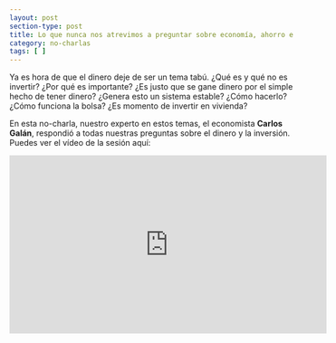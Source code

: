 ```yaml
---
layout: post
section-type: post
title: Lo que nunca nos atrevimos a preguntar sobre economía, ahorro e inversión.
category: no-charlas
tags: [ ]
---
```


Ya es hora de que el dinero deje de ser un tema tabú. ¿Qué es y qué no es invertir? ¿Por qué es importante? ¿Es justo que se gane dinero por el simple hecho de tener dinero?
¿Genera esto un sistema estable? ¿Cómo hacerlo? ¿Cómo funciona la bolsa? ¿Es momento de invertir en vivienda?

En esta no-charla, nuestro experto en estos temas, el economista **Carlos Galán**, respondió a todas nuestras preguntas sobre el dinero y la inversión.
Puedes ver el vídeo de la sesión aquí:

<iframe style="display: block;margin: auto;" width="560px" height="315px" src="https://www.youtube.com/embed/ONg_LtGzqg4?rel=0&amp;showinfo=0" frameborder="0"></iframe>
